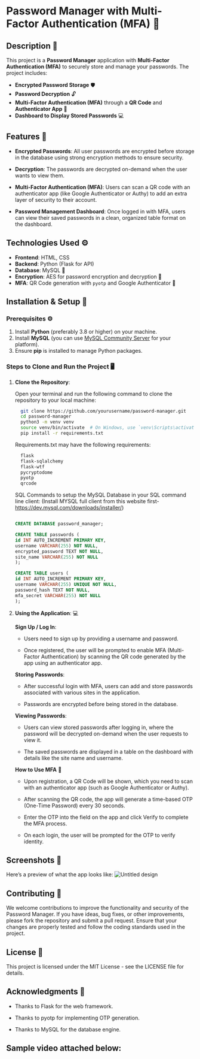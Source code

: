 # Password Manager with Multi-Factor Authentication (MFA) 🔐

## Description 📜

This project is a **Password Manager** application with **Multi-Factor Authentication (MFA)** to securely store and manage your passwords. The project includes:

- **Encrypted Password Storage** 🛡️
- **Password Decryption** 🔓
- **Multi-Factor Authentication (MFA)** through a **QR Code** and **Authenticator App** 📱
- **Dashboard to Display Stored Passwords** 💻

## Features 🌟

- **Encrypted Passwords**: All user passwords are encrypted before storage in the database using strong encryption methods to ensure security.
  
- **Decryption**: The passwords are decrypted on-demand when the user wants to view them.

- **Multi-Factor Authentication (MFA)**: Users can scan a QR code with an authenticator app (like Google Authenticator or Authy) to add an extra layer of security to their account.

- **Password Management Dashboard**: Once logged in with MFA, users can view their saved passwords in a clean, organized table format on the dashboard.

## Technologies Used ⚙️

- **Frontend**: HTML, CSS
- **Backend**: Python (Flask for API)
- **Database**: MySQL 💾
- **Encryption**: AES for password encryption and decryption 🔐
- **MFA**: QR Code generation with `pyotp` and Google Authenticator 📲

## Installation & Setup 🚀

### Prerequisites ⚙️

1. Install **Python** (preferably 3.8 or higher) on your machine.
2. Install **MySQL** (you can use [MySQL Community Server](https://dev.mysql.com/downloads/installer/) for your platform).
3. Ensure **pip** is installed to manage Python packages.

### Steps to Clone and Run the Project 🖥️

1. **Clone the Repository**:

   Open your terminal and run the following command to clone the repository to your local machine:

   ```bash
     git clone https://github.com/yourusername/password-manager.git
     cd password-manager
     python3 -m venv venv
     source venv/bin/activate  # On Windows, use `venv\Scripts\activate`
     pip install -r requirements.txt
    ```

    Requirements.txt may have the following requirements:

    ```txt
      flask
      flask-sqlalchemy
      flask-wtf
      pycryptodome
      pyotp
      qrcode
    ```
    SQL Commands to setup the MySQL Database in your SQL command line client:
     (Install MYSQL full client from this website first- https://dev.mysql.com/downloads/installer/)
    ```sql

    CREATE DATABASE password_manager;

    CREATE TABLE passwords (
    id INT AUTO_INCREMENT PRIMARY KEY,
    username VARCHAR(255) NOT NULL,
    encrypted_password TEXT NOT NULL,
    site_name VARCHAR(255) NOT NULL
    );

    CREATE TABLE users (
    id INT AUTO_INCREMENT PRIMARY KEY,
    username VARCHAR(255) UNIQUE NOT NULL,
    password_hash TEXT NOT NULL,
    mfa_secret VARCHAR(255) NOT NULL
    );

    ```
  
3. **Using the Application**: 💻
   
    **Sign Up / Log In**:
    
    - Users need to sign up by providing a username and password.
    
    - Once registered, the user will be prompted to enable MFA (Multi-Factor Authentication) by scanning the QR code generated by the app using an authenticator app.
  
    **Storing Passwords**:

    - After successful login with MFA, users can add and store passwords associated with various sites in the application.
    
    - Passwords are encrypted before being stored in the database.
  
    **Viewing Passwords**:
  
    - Users can view stored passwords after logging in, where the password will be decrypted on-demand when the user requests to view it.
    
    - The saved passwords are displayed in a table on the dashboard with details like the site name and username.
  
    **How to Use MFA** 🔑
    
    - Upon registration, a QR Code will be shown, which you need to scan with an authenticator app (such as Google Authenticator or Authy).
   
    - After scanning the QR code, the app will generate a time-based OTP (One-Time Password) every 30 seconds.
      
    - Enter the OTP into the field on the app and click Verify to complete the MFA process.
    
    - On each login, the user will be prompted for the OTP to verify identity.

  ## Screenshots 📸

  Here’s a preview of what the app looks like:
  ![Untitled design](https://github.com/user-attachments/assets/4489cc79-c8a5-4e70-9118-fcb79858f33f)


  ## Contributing 🤝

  We welcome contributions to improve the functionality and security of the Password Manager. If you have ideas, bug fixes, or other improvements, please fork the repository and submit a pull request. Ensure that your changes are properly tested and follow the coding standards used in the project.

  ## License 📜

  This project is licensed under the MIT License - see the LICENSE file for details.

  ## Acknowledgments 🙏

  - Thanks to Flask for the web framework.

  - Thanks to pyotp for implementing OTP generation.
  
  - Thanks to MySQL for the database engine.

  ## Sample video attached below: 
